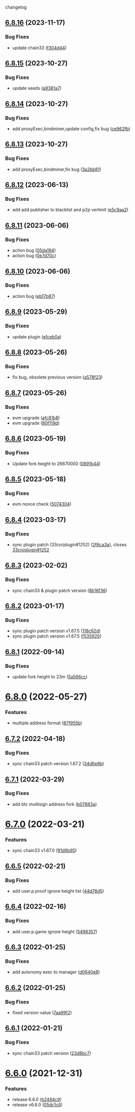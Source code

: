 changelog

<a name="6.8.16"></a>
## [6.8.16](https://github.com/bityuan/bityuan/compare/v6.8.15...v6.8.16) (2023-11-17)


### Bug Fixes

* update chain33 ([f304d44](https://github.com/bityuan/bityuan/commit/f304d44))

<a name="6.8.15"></a>
## [6.8.15](https://github.com/bityuan/bityuan/compare/v6.8.14...v6.8.15) (2023-10-27)


### Bug Fixes

* update seeds ([a9381a7](https://github.com/bityuan/bityuan/commit/a9381a7))

<a name="6.8.14"></a>
## [6.8.14](https://github.com/bityuan/bityuan/compare/v6.8.13...v6.8.14) (2023-10-27)


### Bug Fixes

* add proxyExec,bindminer,update config,fix bug ([ce962fb](https://github.com/bityuan/bityuan/commit/ce962fb))

<a name="6.8.13"></a>
## [6.8.13](https://github.com/bityuan/bityuan/compare/v6.8.12...v6.8.13) (2023-10-27)


### Bug Fixes

* add proxyExec,bindminer,fix bug ([3a2bb81](https://github.com/bityuan/bityuan/commit/3a2bb81))

<a name="6.8.12"></a>
## [6.8.12](https://github.com/bityuan/bityuan/compare/v6.8.11...v6.8.12) (2023-06-13)


### Bug Fixes

* add add publisher to blacklist and p2p verlimit ([e5c9aa2](https://github.com/bityuan/bityuan/commit/e5c9aa2))

<a name="6.8.11"></a>
## [6.8.11](https://github.com/bityuan/bityuan/compare/v6.8.10...v6.8.11) (2023-06-06)


### Bug Fixes

* action bug ([05da194](https://github.com/bityuan/bityuan/commit/05da194))
* action bug ([0e7d70c](https://github.com/bityuan/bityuan/commit/0e7d70c))

<a name="6.8.10"></a>
## [6.8.10](https://github.com/bityuan/bityuan/compare/v6.8.9...v6.8.10) (2023-06-06)


### Bug Fixes

* action bug ([eb17b87](https://github.com/bityuan/bityuan/commit/eb17b87))

<a name="6.8.9"></a>
## [6.8.9](https://github.com/bityuan/bityuan/compare/v6.8.8...v6.8.9) (2023-05-29)


### Bug Fixes

* update plugin ([efceb0a](https://github.com/bityuan/bityuan/commit/efceb0a))

<a name="6.8.8"></a>
## [6.8.8](https://github.com/bityuan/bityuan/compare/v6.8.7...v6.8.8) (2023-05-26)


### Bug Fixes

* fix bug, obsolete previous version ([a578f23](https://github.com/bityuan/bityuan/commit/a578f23))

<a name="6.8.7"></a>
## [6.8.7](https://github.com/bityuan/bityuan/compare/v6.8.6...v6.8.7) (2023-05-26)


### Bug Fixes

* evm upgrade ([afc81b8](https://github.com/bityuan/bityuan/commit/afc81b8))
* evm upgrade ([80f119d](https://github.com/bityuan/bityuan/commit/80f119d))

<a name="6.8.6"></a>
## [6.8.6](https://github.com/bityuan/bityuan/compare/v6.8.5...v6.8.6) (2023-05-19)


### Bug Fixes

* Update fork height to 26670000 ([0891b44](https://github.com/bityuan/bityuan/commit/0891b44))

<a name="6.8.5"></a>
## [6.8.5](https://github.com/bityuan/bityuan/compare/v6.8.4...v6.8.5) (2023-05-18)


### Bug Fixes

* evm nonce check ([5074304](https://github.com/bityuan/bityuan/commit/5074304))

<a name="6.8.4"></a>
## [6.8.4](https://github.com/bityuan/bityuan/compare/v6.8.3...v6.8.4) (2023-03-17)


### Bug Fixes

* sync plugin patch (33cn/plugin#1252) ([2f6ca3a](https://github.com/bityuan/bityuan/commit/2f6ca3a)), closes [33cn/plugin#1252](https://github.com/33cn/plugin/issues/1252)

<a name="6.8.3"></a>
## [6.8.3](https://github.com/bityuan/bityuan/compare/v6.8.2...v6.8.3) (2023-02-02)


### Bug Fixes

* sync chain33 & plugin patch version ([8b16f36](https://github.com/bityuan/bityuan/commit/8b16f36))

<a name="6.8.2"></a>
## [6.8.2](https://github.com/bityuan/bityuan/compare/v6.8.1...v6.8.2) (2023-01-17)


### Bug Fixes

* sync plugin patch version v1.67.5 ([118c62d](https://github.com/bityuan/bityuan/commit/118c62d))
* sync plugin patch version v1.67.5 ([f535920](https://github.com/bityuan/bityuan/commit/f535920))

<a name="6.8.1"></a>
## [6.8.1](https://github.com/bityuan/bityuan/compare/v6.8.0...v6.8.1) (2022-09-14)


### Bug Fixes

* update fork height to 23m ([5a566cc](https://github.com/bityuan/bityuan/commit/5a566cc))

<a name="6.8.0"></a>
# [6.8.0](https://github.com/bityuan/bityuan/compare/v6.7.2...v6.8.0) (2022-05-27)


### Features

* multiple address format ([87f955b](https://github.com/bityuan/bityuan/commit/87f955b))

<a name="6.7.2"></a>
## [6.7.2](https://github.com/bityuan/bityuan/compare/v6.7.1...v6.7.2) (2022-04-18)


### Bug Fixes

* sync chain33 patch version 1.67.2 ([34d6e6b](https://github.com/bityuan/bityuan/commit/34d6e6b))

<a name="6.7.1"></a>
## [6.7.1](https://github.com/bityuan/bityuan/compare/v6.7.0...v6.7.1) (2022-03-29)


### Bug Fixes

* add btc multisign address fork ([b07883a](https://github.com/bityuan/bityuan/commit/b07883a))

<a name="6.7.0"></a>
# [6.7.0](https://github.com/bityuan/bityuan/compare/v6.6.5...v6.7.0) (2022-03-21)


### Features

* sync chain33 v1.67.0 ([91d6b95](https://github.com/bityuan/bityuan/commit/91d6b95))

<a name="6.6.5"></a>
## [6.6.5](https://github.com/bityuan/bityuan/compare/v6.6.4...v6.6.5) (2022-02-21)


### Bug Fixes

* add user.p.proof ignore height list ([44d78d5](https://github.com/bityuan/bityuan/commit/44d78d5))

<a name="6.6.4"></a>
## [6.6.4](https://github.com/bityuan/bityuan/compare/v6.6.3...v6.6.4) (2022-02-16)


### Bug Fixes

* add user.p.game ignore height ([5498357](https://github.com/bityuan/bityuan/commit/5498357))

<a name="6.6.3"></a>
## [6.6.3](https://github.com/bityuan/bityuan/compare/v6.6.2...v6.6.3) (2022-01-25)


### Bug Fixes

* add autonomy exec to manager ([d0640e8](https://github.com/bityuan/bityuan/commit/d0640e8))

<a name="6.6.2"></a>
## [6.6.2](https://github.com/bityuan/bityuan/compare/v6.6.1...v6.6.2) (2022-01-25)


### Bug Fixes

* fixed version value ([7aa99f2](https://github.com/bityuan/bityuan/commit/7aa99f2))

<a name="6.6.1"></a>
## [6.6.1](https://github.com/bityuan/bityuan/compare/v6.6.0...v6.6.1) (2022-01-21)


### Bug Fixes

* sync chain33 patch version ([23d8bc7](https://github.com/bityuan/bityuan/commit/23d8bc7))

<a name="6.6.0"></a>
# [6.6.0](https://github.com/bityuan/bityuan/compare/v6.5.2...v6.6.0) (2021-12-31)


### Features

* release 6.6.0 ([b2484c9](https://github.com/bityuan/bityuan/commit/b2484c9))
* release v6.6.0 ([05dc1c6](https://github.com/bityuan/bityuan/commit/05dc1c6))
